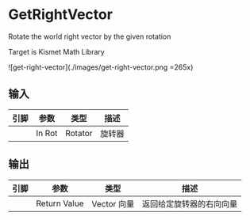 # GetRightVector

Rotate the world right vector by the given rotation

Target is Kismet Math Library

![get-right-vector](./images/get-right-vector.png =265x)

## 输入
| 引脚 | 参数 | 类型 | 描述 |
| -- | -- | -- | -- |
| <IconPin color="#b0c6ff"/> | In Rot | Rotator | 旋转器 |

## 输出
| 引脚 | 参数 | 类型 | 描述 |
| -- | -- | -- | -- |
| <IconPin color="#fac426"/> | Return Value | Vector 向量 | 返回给定旋转器的右向向量 |